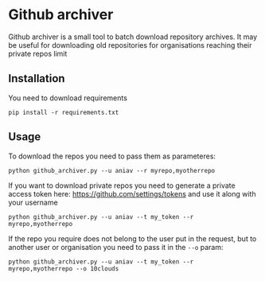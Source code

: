 # Github archiver

Github archiver is a small tool to batch download repository archives.
It may be useful for downloading old repositories for organisations reaching their private repos limit

## Installation

You need to download requirements

```
pip install -r requirements.txt
```

## Usage

To download the repos you need to pass them as parameteres:

```
python github_archiver.py --u aniav --r myrepo,myotherrepo
```

If you want to download private repos you need to generate a private access token here: https://github.com/settings/tokens and use it along with your username

```
python github_archiver.py --u aniav --t my_token --r myrepo,myotherrepo
```

If the repo you require does not belong to the user put in the request, but to another user or organisation you need to pass it in the `--o` param:

```
python github_archiver.py --u aniav --t my_token --r myrepo,myotherrepo --o 10clouds
```
